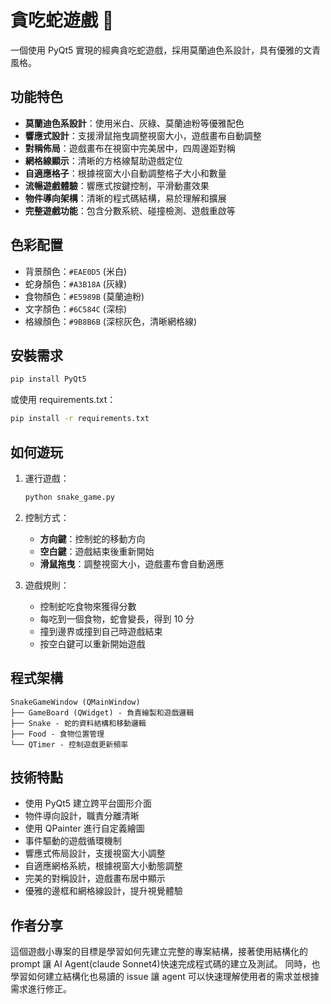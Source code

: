 # 貪吃蛇遊戲 🐍

一個使用 PyQt5 實現的經典貪吃蛇遊戲，採用莫蘭迪色系設計，具有優雅的文青風格。

## 功能特色

- **莫蘭迪色系設計**：使用米白、灰綠、莫蘭迪粉等優雅配色
- **響應式設計**：支援滑鼠拖曳調整視窗大小，遊戲畫布自動調整
- **對稱佈局**：遊戲畫布在視窗中完美居中，四周邊距對稱
- **網格線顯示**：清晰的方格線幫助遊戲定位
- **自適應格子**：根據視窗大小自動調整格子大小和數量
- **流暢遊戲體驗**：響應式按鍵控制，平滑動畫效果
- **物件導向架構**：清晰的程式碼結構，易於理解和擴展
- **完整遊戲功能**：包含分數系統、碰撞檢測、遊戲重啟等

## 色彩配置

- 背景顏色：`#EAE0D5` (米白)
- 蛇身顏色：`#A3B18A` (灰綠)
- 食物顏色：`#E5989B` (莫蘭迪粉)
- 文字顏色：`#6C584C` (深棕)
- 格線顏色：`#9B8B6B` (深棕灰色，清晰網格線)

## 安裝需求

```bash
pip install PyQt5
```

或使用 requirements.txt：

```bash
pip install -r requirements.txt
```

## 如何遊玩

1. 運行遊戲：
   ```bash
   python snake_game.py
   ```

2. 控制方式：
   - **方向鍵**：控制蛇的移動方向
   - **空白鍵**：遊戲結束後重新開始
   - **滑鼠拖曳**：調整視窗大小，遊戲畫布會自動適應

3. 遊戲規則：
   - 控制蛇吃食物來獲得分數
   - 每吃到一個食物，蛇會變長，得到 10 分
   - 撞到邊界或撞到自己時遊戲結束
   - 按空白鍵可以重新開始遊戲

## 程式架構

```
SnakeGameWindow (QMainWindow)
├── GameBoard (QWidget) - 負責繪製和遊戲邏輯
├── Snake - 蛇的資料結構和移動邏輯
├── Food - 食物位置管理
└── QTimer - 控制遊戲更新頻率
```

## 技術特點

- 使用 PyQt5 建立跨平台圖形介面
- 物件導向設計，職責分離清晰
- 使用 QPainter 進行自定義繪圖
- 事件驅動的遊戲循環機制
- 響應式佈局設計，支援視窗大小調整
- 自適應網格系統，根據視窗大小動態調整
- 完美的對稱設計，遊戲畫布居中顯示
- 優雅的邊框和網格線設計，提升視覺體驗


## 作者分享

這個遊戲小專案的目標是學習如何先建立完整的專案結構，接著使用結構化的 prompt 讓 AI Agent(claude Sonnet4)快速完成程式碼的建立及測試。
同時，也學習如何建立結構化也易讀的 issue 讓 agent 可以快速理解使用者的需求並根據需求進行修正。